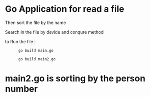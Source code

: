 # Go Application for read a file

Then sort the file by the name 

Search in the file by devide and conqure method

to Run the file :

          go build main.go
          
          go build main2.go
          
# main2.go is sorting by the person number          
          
